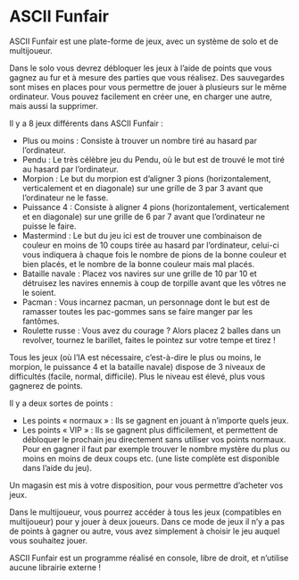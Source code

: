 # ASCII Funfair


ASCII Funfair est une plate-forme de jeux, avec un système de solo et de multijoueur.

Dans le solo vous devrez débloquer les jeux à l’aide de points que vous gagnez au fur et à mesure des parties que vous réalisez. Des sauvegardes sont mises en places pour vous permettre de jouer à plusieurs sur le même ordinateur. Vous pouvez facilement en créer une, en charger une autre, mais aussi la supprimer.

Il y a 8 jeux différents dans ASCII Funfair :

* Plus ou moins : Consiste à trouver un nombre tiré au hasard par l’ordinateur.
* Pendu : Le très célèbre jeu du Pendu, où le but est de trouvé le mot tiré au hasard par l’ordinateur.
* Morpion : Le but du morpion est d’aligner 3 pions (horizontalement, verticalement et en diagonale) sur une grille de 3 par 3 avant que l’ordinateur ne le fasse.
* Puissance 4 : Consiste à aligner 4 pions (horizontalement, verticalement et en diagonale) sur une grille de 6 par 7 avant que l’ordinateur ne puisse le faire.
* Mastermind : Le but du jeu ici est de trouver une combinaison de couleur en moins de 10 coups tirée au hasard par l’ordinateur, celui-ci vous indiquera à chaque fois le nombre de pions de la bonne couleur et bien placés, et le nombre de la bonne couleur mais mal placés.
* Bataille navale : Placez vos navires sur une grille de 10 par 10 et détruisez les navires ennemis à coup de torpille avant que les vôtres ne le soient.
* Pacman : Vous incarnez pacman, un personnage dont le but est de ramasser toutes les pac-gommes sans se faire manger par les fantômes.
* Roulette russe : Vous avez du courage ? Alors placez 2 balles dans un revolver, tournez le barillet, faites le pointez sur votre tempe et tirez !

Tous les jeux (où l’IA est nécessaire, c’est-à-dire le plus ou moins, le morpion, le puissance 4 et la bataille navale) dispose de 3 niveaux de difficultés (facile, normal, difficile). Plus le niveau est élevé, plus vous gagnerez de points.

Il y a deux sortes de points :

* Les points « normaux » : Ils se gagnent en jouant à n’importe quels jeux.
* Les points « VIP » : Ils se gagnent plus difficilement, et permettent de débloquer le prochain jeu directement sans utiliser vos points normaux. Pour en gagner il faut par exemple trouver le nombre mystère du plus ou moins en moins de deux coups etc. (une liste complète est disponible dans l’aide du jeu).

Un magasin est mis à votre disposition, pour vous permettre d’acheter vos jeux.

Dans le multijoueur, vous pourrez accéder à tous les jeux (compatibles en multijoueur) pour y jouer à deux joueurs. Dans ce mode de jeux il n’y a pas de points à gagner ou autre, vous avez simplement à choisir le jeu auquel vous souhaitez jouer.

ASCII Funfair est un programme réalisé en console, libre de droit, et n’utilise aucune librairie externe !